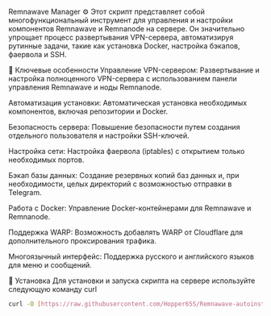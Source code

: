 Remnawave Manager ⚙️
Этот скрипт представляет собой многофункциональный инструмент для управления и настройки компонентов Remnawave и Remnanode на сервере. Он значительно упрощает процесс развертывания VPN-сервера, автоматизируя рутинные задачи, такие как установка Docker, настройка бэкапов, фаервола и SSH.

💾 Ключевые особенности
Управление VPN-сервером: Развертывание и настройка полноценного VPN-сервера с использованием панели управления Remnawave и ноды Remnanode.

Автоматизация установки: Автоматическая установка необходимых компонентов, включая репозитории и Docker.

Безопасность сервера: Повышение безопасности путем создания отдельного пользователя и настройки SSH-ключей.

Настройка сети: Настройка фаервола (iptables) с открытием только необходимых портов.

Бэкап базы данных: Создание резервных копий баз данных и, при необходимости, целых директорий с возможностью отправки в Telegram.

Работа с Docker: Управление Docker-контейнерами для Remnawave и Remnanode.

Поддержка WARP: Возможность добавлять WARP от Cloudflare для дополнительного проксирования трафика.

Многоязычный интерфейс: Поддержка русского и английского языков для меню и сообщений.

🚀 Установка
Для установки и запуска скрипта на сервере используйте следующую команду curl
```bash
curl -O [https://raw.githubusercontent.com/Hopper65S/Remnawave-autoinstall-script/main/rmanagerscript](https://raw.githubusercontent.com/Hopper65S/Remnawave-autoinstall-script/main/rmanagerscript) && chmod +x rmanagerscript
